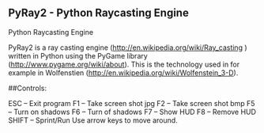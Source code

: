 ## PyRay2 - Python Raycasting Engine
Python Raycasting Engine

PyRay2 is a ray casting engine (http://en.wikipedia.org/wiki/Ray_casting ) written in Python using the PyGame library (http://www.pygame.org/wiki/about). This is the technology used in for example in Wolfenstien (http://en.wikipedia.org/wiki/Wolfenstein_3-D).

##Controls:

ESC – Exit program
F1 – Take screen shot jpg
F2 – Take screen shot bmp
F5 – Turn on shadows
F6 – Turn of shadows
F7 – Show HUD
F8 – Remove HUD
SHIFT – Sprint/Run
Use arrow keys to move around.
